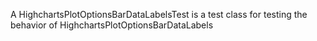 A HighchartsPlotOptionsBarDataLabelsTest is a test class for testing the behavior of HighchartsPlotOptionsBarDataLabels